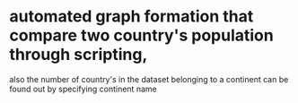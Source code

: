 # automated graph formation that compare two country's population through scripting,
also the number of country's in the dataset belonging to a continent can be found out by specifying continent name
